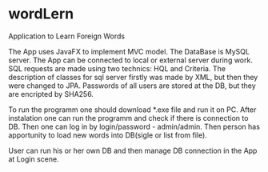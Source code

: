 # wordLern
Application to Learn Foreign Words

The App uses JavaFX to implement MVC model. The DataBase is MySQL server. The App can be connected to local or external server during work.
SQL requests are made using two technics: HQL and Criteria.
The description of classes for sql server firstly was made by XML, but then they were changed to JPA.
Passwords of all users are stored at the DB, but they are encripted by SHA256.

To run the programm one should download *.exe file and run it on PC.
After instalation one can run the programm and check if there is connection to DB.
Then one can log in by login/password - admin/admin.
Then person has apportunity to load new words into DB(sigle or list from file).

User can run his or her own DB and then manage DB connection in the App at Login scene.

